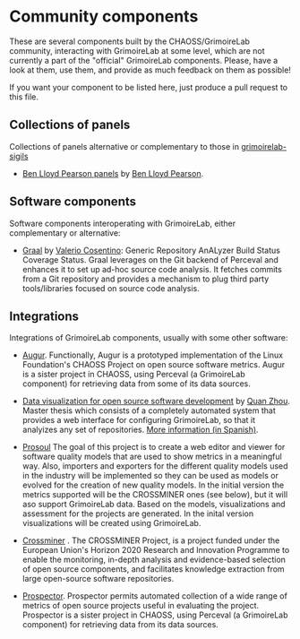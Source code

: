 # Community components

These are several components built by the CHAOSS/GrimoireLab community,
interacting with GrimoireLab at some level,
which are not currently a part of the "official" GrimoireLab components.
Please, have a look at them, use them, and provide as much feedback on them as possible!

If you want your component to be listed here, just produce a pull request to this file.

## Collections of panels

Collections of panels alternative or complementary to those in
[grimoirelab-sigils](http://github.com/chaoss/grimoirelab-sigils)

* [Ben Lloyd Pearson panels](https://github.com/BenLloydPearson/grimoirelab-dashboards)
by [Ben Lloyd Pearson](https://github.com/BenLloydPearson).

## Software components

Software components interoperating with GrimoireLab, either complementary
or alternative:

* [Graal](https://github.com/valeriocos/graal) by [Valerio Cosentino](https://valeriocos.github.io/):
Generic Repository AnALyzer Build Status Coverage Status.
Graal leverages on the Git backend of Perceval and enhances it to set up ad-hoc source code analysis. 
It fetches commits from a Git repository and provides a mechanism to plug third party tools/libraries 
focused on source code analysis.

## Integrations

Integrations of GrimoireLab components, usually with some other software:

* [Augur](https://github.com/OSSHealth/augur).
Functionally, Augur is a prototyped implementation of the 
Linux Foundation's CHAOSS Project on open source software metrics.
Augur is a sister project in CHAOSS, using Perceval (a GrimoireLab component) 
for retrieving data from some of its data sources.

* [Data visualization for open source software development](https://github.com/zhquan/TFG/)
by [Quan Zhou](https://github.com/zhquan).
Master thesis which consists of a completely automated system that provides
a web interface for configuring GrimoireLab, so that it analyizes any set of
repositories. [More information (in Spanish)](http://zhquan.github.io/TFG/).

* [Prosoul](https://github.com/Bitergia/prosoul)
The goal of this project is to create a web editor and viewer for software quality models that are used to show metrics in a meaningful way. Also, importers and exporters for the different quality models used in the industry will be implemented so they can be used as models or evolved for the creation of new quality models. In the initial version the metrics supported will be the CROSSMINER ones (see below), but it will aso support GrimoireLab data. Based on the models, visualizations and assessment for the projects are generated. In the inital version visualizations will be created using GrimoireLab.

* [Crossminer](https://github.com/crossminer) .
The CROSSMINER Project, is a project funded under the European Union's Horizon 2020 Research and Innovation Programme to enable the monitoring, in-depth analysis and evidence-based selection of open source components, and facilitates knowledge extraction from large open-source software repositories.

* [Prospector](https://github.com/chaoss/prospector).
Prospector permits automated collection of a wide range of metrics of open source projects 
useful in evaluating the project.
Prospector is a sister project in CHAOSS, using Perceval (a GrimoireLab component) 
for retrieving data from its data sources.
